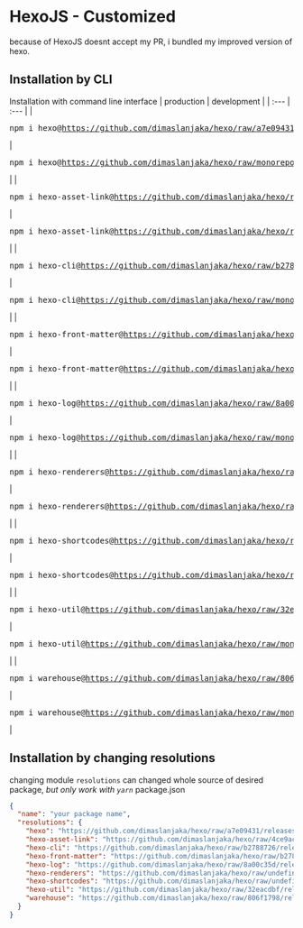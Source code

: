 # HexoJS - Customized
because of HexoJS doesnt accept my PR, i bundled my improved version of hexo.
## Installation by CLI
Installation with command line interface
| production | development |
| :--- | :--- |
| <pre>npm i hexo@https://github.com/dimaslanjaka/hexo/raw/a7e09431/releases/hexo.tgz</pre> | <pre>npm i hexo@https://github.com/dimaslanjaka/hexo/raw/monorepo-v7/releases/hexo.tgz</pre> |
| <pre>npm i hexo-asset-link@https://github.com/dimaslanjaka/hexo/raw/4ce9acab/releases/hexo-asset-link.tgz</pre> | <pre>npm i hexo-asset-link@https://github.com/dimaslanjaka/hexo/raw/monorepo-v7/releases/hexo-asset-link.tgz</pre> |
| <pre>npm i hexo-cli@https://github.com/dimaslanjaka/hexo/raw/b2788726/releases/hexo-cli.tgz</pre> | <pre>npm i hexo-cli@https://github.com/dimaslanjaka/hexo/raw/monorepo-v7/releases/hexo-cli.tgz</pre> |
| <pre>npm i hexo-front-matter@https://github.com/dimaslanjaka/hexo/raw/b2788726/releases/hexo-front-matter.tgz</pre> | <pre>npm i hexo-front-matter@https://github.com/dimaslanjaka/hexo/raw/monorepo-v7/releases/hexo-front-matter.tgz</pre> |
| <pre>npm i hexo-log@https://github.com/dimaslanjaka/hexo/raw/8a00c35d/releases/hexo-log.tgz</pre> | <pre>npm i hexo-log@https://github.com/dimaslanjaka/hexo/raw/monorepo-v7/releases/hexo-log.tgz</pre> |
| <pre>npm i hexo-renderers@https://github.com/dimaslanjaka/hexo/raw/undefined/releases/hexo-renderers.tgz</pre> | <pre>npm i hexo-renderers@https://github.com/dimaslanjaka/hexo/raw/monorepo-v7/releases/hexo-renderers.tgz</pre> |
| <pre>npm i hexo-shortcodes@https://github.com/dimaslanjaka/hexo/raw/undefined/releases/hexo-shortcodes.tgz</pre> | <pre>npm i hexo-shortcodes@https://github.com/dimaslanjaka/hexo/raw/monorepo-v7/releases/hexo-shortcodes.tgz</pre> |
| <pre>npm i hexo-util@https://github.com/dimaslanjaka/hexo/raw/32eacdbf/releases/hexo-util.tgz</pre> | <pre>npm i hexo-util@https://github.com/dimaslanjaka/hexo/raw/monorepo-v7/releases/hexo-util.tgz</pre> |
| <pre>npm i warehouse@https://github.com/dimaslanjaka/hexo/raw/806f1798/releases/warehouse.tgz</pre> | <pre>npm i warehouse@https://github.com/dimaslanjaka/hexo/raw/monorepo-v7/releases/warehouse.tgz</pre> |
## Installation by changing resolutions
changing module `resolutions` can changed whole source of desired package, _but only work with `yarn`_
package.json
```json
{
  "name": "your package name",
  "resolutions": {
    "hexo": "https://github.com/dimaslanjaka/hexo/raw/a7e09431/releases/hexo.tgz",
    "hexo-asset-link": "https://github.com/dimaslanjaka/hexo/raw/4ce9acab/releases/hexo-asset-link.tgz",
    "hexo-cli": "https://github.com/dimaslanjaka/hexo/raw/b2788726/releases/hexo-cli.tgz",
    "hexo-front-matter": "https://github.com/dimaslanjaka/hexo/raw/b2788726/releases/hexo-front-matter.tgz",
    "hexo-log": "https://github.com/dimaslanjaka/hexo/raw/8a00c35d/releases/hexo-log.tgz",
    "hexo-renderers": "https://github.com/dimaslanjaka/hexo/raw/undefined/releases/hexo-renderers.tgz",
    "hexo-shortcodes": "https://github.com/dimaslanjaka/hexo/raw/undefined/releases/hexo-shortcodes.tgz",
    "hexo-util": "https://github.com/dimaslanjaka/hexo/raw/32eacdbf/releases/hexo-util.tgz",
    "warehouse": "https://github.com/dimaslanjaka/hexo/raw/806f1798/releases/warehouse.tgz"
  }
}
```